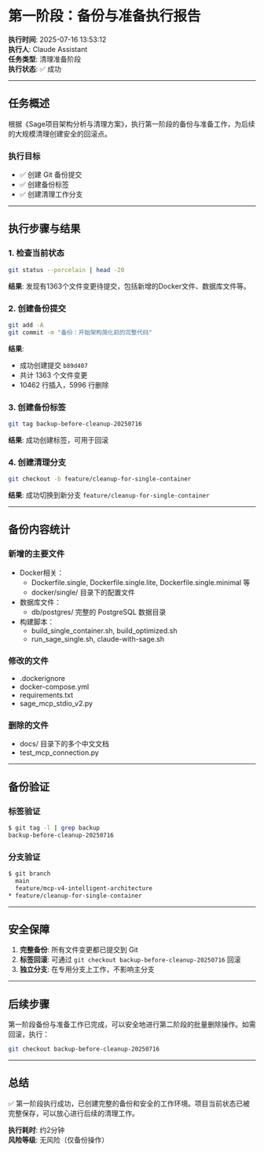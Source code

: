 # 第一阶段：备份与准备执行报告

**执行时间**: 2025-07-16 13:53:12  
**执行人**: Claude Assistant  
**任务类型**: 清理准备阶段  
**执行状态**: ✅ 成功

---

## 任务概述

根据《Sage项目架构分析与清理方案》，执行第一阶段的备份与准备工作，为后续的大规模清理创建安全的回滚点。

### 执行目标
- ✅ 创建 Git 备份提交
- ✅ 创建备份标签
- ✅ 创建清理工作分支

---

## 执行步骤与结果

### 1. 检查当前状态
```bash
git status --porcelain | head -20
```
**结果**: 发现有1363个文件变更待提交，包括新增的Docker文件、数据库文件等。

### 2. 创建备份提交
```bash
git add -A
git commit -m "备份：开始架构简化前的完整代码"
```
**结果**: 
- 成功创建提交 `b89d407`
- 共计 1363 个文件变更
- 10462 行插入，5996 行删除

### 3. 创建备份标签
```bash
git tag backup-before-cleanup-20250716
```
**结果**: 成功创建标签，可用于回滚

### 4. 创建清理分支
```bash
git checkout -b feature/cleanup-for-single-container
```
**结果**: 成功切换到新分支 `feature/cleanup-for-single-container`

---

## 备份内容统计

### 新增的主要文件
- Docker相关：
  - Dockerfile.single, Dockerfile.single.lite, Dockerfile.single.minimal 等
  - docker/single/ 目录下的配置文件
- 数据库文件：
  - db/postgres/ 完整的 PostgreSQL 数据目录
- 构建脚本：
  - build_single_container.sh, build_optimized.sh
  - run_sage_single.sh, claude-with-sage.sh

### 修改的文件
- .dockerignore
- docker-compose.yml
- requirements.txt
- sage_mcp_stdio_v2.py

### 删除的文件
- docs/ 目录下的多个中文文档
- test_mcp_connection.py

---

## 备份验证

### 标签验证
```bash
$ git tag -l | grep backup
backup-before-cleanup-20250716
```

### 分支验证
```bash
$ git branch
  main
  feature/mcp-v4-intelligent-architecture
* feature/cleanup-for-single-container
```

---

## 安全保障

1. **完整备份**: 所有文件变更都已提交到 Git
2. **标签回滚**: 可通过 `git checkout backup-before-cleanup-20250716` 回滚
3. **独立分支**: 在专用分支上工作，不影响主分支

---

## 后续步骤

第一阶段备份与准备工作已完成，可以安全地进行第二阶段的批量删除操作。如需回滚，执行：
```bash
git checkout backup-before-cleanup-20250716
```

---

## 总结

✅ 第一阶段执行成功，已创建完整的备份和安全的工作环境。项目当前状态已被完整保存，可以放心进行后续的清理工作。

**执行耗时**: 约2分钟  
**风险等级**: 无风险（仅备份操作）